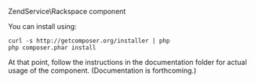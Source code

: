 ZendService\Rackspace component

You can install using:

```
curl -s http://getcomposer.org/installer | php
php composer.phar install
```

At that point, follow the instructions in the documentation folder for actual
usage of the component. (Documentation is forthcoming.)
